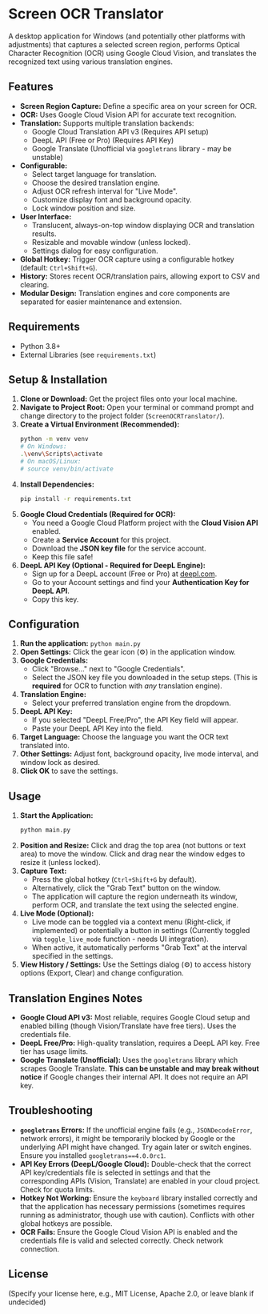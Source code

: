 # Screen OCR Translator

A desktop application for Windows (and potentially other platforms with adjustments) that captures a selected screen region, performs Optical Character Recognition (OCR) using Google Cloud Vision, and translates the recognized text using various translation engines.

## Features

* **Screen Region Capture:** Define a specific area on your screen for OCR.
* **OCR:** Uses Google Cloud Vision API for accurate text recognition.
* **Translation:** Supports multiple translation backends:
    * Google Cloud Translation API v3 (Requires API setup)
    * DeepL API (Free or Pro) (Requires API Key)
    * Google Translate (Unofficial via `googletrans` library - may be unstable)
* **Configurable:**
    * Select target language for translation.
    * Choose the desired translation engine.
    * Adjust OCR refresh interval for "Live Mode".
    * Customize display font and background opacity.
    * Lock window position and size.
* **User Interface:**
    * Translucent, always-on-top window displaying OCR and translation results.
    * Resizable and movable window (unless locked).
    * Settings dialog for easy configuration.
* **Global Hotkey:** Trigger OCR capture using a configurable hotkey (default: `Ctrl+Shift+G`).
* **History:** Stores recent OCR/translation pairs, allowing export to CSV and clearing.
* **Modular Design:** Translation engines and core components are separated for easier maintenance and extension.

## Requirements

* Python 3.8+
* External Libraries (see `requirements.txt`)

## Setup & Installation

1.  **Clone or Download:** Get the project files onto your local machine.
2.  **Navigate to Project Root:** Open your terminal or command prompt and change directory to the project folder (`ScreenOCRTranslator/`).
3.  **Create a Virtual Environment (Recommended):**
    ```bash
    python -m venv venv
    # On Windows:
    .\venv\Scripts\activate
    # On macOS/Linux:
    # source venv/bin/activate
    ```
4.  **Install Dependencies:**
    ```bash
    pip install -r requirements.txt
    ```
5.  **Google Cloud Credentials (Required for OCR):**
    * You need a Google Cloud Platform project with the **Cloud Vision API** enabled.
    * Create a **Service Account** for this project.
    * Download the **JSON key file** for the service account.
    * Keep this file safe!
6.  **DeepL API Key (Optional - Required for DeepL Engine):**
    * Sign up for a DeepL account (Free or Pro) at [deepl.com](https://www.deepl.com/).
    * Go to your Account settings and find your **Authentication Key for DeepL API**.
    * Copy this key.

## Configuration

1.  **Run the application:** `python main.py`
2.  **Open Settings:** Click the gear icon (⚙️) in the application window.
3.  **Google Credentials:**
    * Click "Browse..." next to "Google Credentials".
    * Select the JSON key file you downloaded in the setup steps. (This is **required** for OCR to function with *any* translation engine).
4.  **Translation Engine:**
    * Select your preferred translation engine from the dropdown.
5.  **DeepL API Key:**
    * If you selected "DeepL Free/Pro", the API Key field will appear.
    * Paste your DeepL API Key into the field.
6.  **Target Language:** Choose the language you want the OCR text translated into.
7.  **Other Settings:** Adjust font, background opacity, live mode interval, and window lock as desired.
8.  **Click OK** to save the settings.

## Usage

1.  **Start the Application:**
    ```bash
    python main.py
    ```
2.  **Position and Resize:** Click and drag the top area (not buttons or text area) to move the window. Click and drag near the window edges to resize it (unless locked).
3.  **Capture Text:**
    * Press the global hotkey (`Ctrl+Shift+G` by default).
    * Alternatively, click the "Grab Text" button on the window.
    * The application will capture the region underneath its window, perform OCR, and translate the text using the selected engine.
4.  **Live Mode (Optional):**
    * Live mode can be toggled via a context menu (Right-click, if implemented) or potentially a button in settings (Currently toggled via `toggle_live_mode` function - needs UI integration).
    * When active, it automatically performs "Grab Text" at the interval specified in the settings.
5.  **View History / Settings:** Use the Settings dialog (⚙️) to access history options (Export, Clear) and change configuration.

## Translation Engines Notes

* **Google Cloud API v3:** Most reliable, requires Google Cloud setup and enabled billing (though Vision/Translate have free tiers). Uses the credentials file.
* **DeepL Free/Pro:** High-quality translation, requires a DeepL API key. Free tier has usage limits.
* **Google Translate (Unofficial):** Uses the `googletrans` library which scrapes Google Translate. **This can be unstable and may break without notice** if Google changes their internal API. It does not require an API key.

## Troubleshooting

* **`googletrans` Errors:** If the unofficial engine fails (e.g., `JSONDecodeError`, network errors), it might be temporarily blocked by Google or the underlying API might have changed. Try again later or switch engines. Ensure you installed `googletrans==4.0.0rc1`.
* **API Key Errors (DeepL/Google Cloud):** Double-check that the correct API key/credentials file is selected in settings and that the corresponding APIs (Vision, Translate) are enabled in your cloud project. Check for quota limits.
* **Hotkey Not Working:** Ensure the `keyboard` library installed correctly and that the application has necessary permissions (sometimes requires running as administrator, though use with caution). Conflicts with other global hotkeys are possible.
* **OCR Fails:** Ensure the Google Cloud Vision API is enabled and the credentials file is valid and selected correctly. Check network connection.

## License

(Specify your license here, e.g., MIT License, Apache 2.0, or leave blank if undecided)